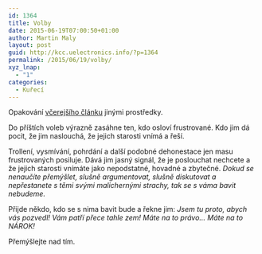 ```yaml
---
id: 1364
title: Volby
date: 2015-06-19T07:00:50+01:00
author: Martin Maly
layout: post
guid: http://kcc.uelectronics.info/?p=1364
permalink: /2015/06/19/volby/
xyz_lnap:
  - "1"
categories:
  - Kuřecí
---
```

Opakování [včerejšího článku](http://kcc.misantrop.info/2015/06/18/cechackove/) jinými prostředky.

Do příštích voleb výrazně zasáhne ten, kdo osloví frustrované. Kdo jim dá pocit, že jim naslouchá, že jejich starosti vnímá a řeší.

Trollení, vysmívání, pohrdání a další podobné dehonestace jen masu frustrovaných posiluje. Dává jim jasný signál, že je poslouchat nechcete a že jejich starosti vnímáte jako nepodstatné, hovadné a zbytečné. _Dokud se nenaučíte přemýšlet, slušně argumentovat, slušně diskutovat a nepřestanete s těmi svými malichernými strachy, tak se s váma bavit nebudeme._

Přijde někdo, kdo se s nima bavit bude a řekne jim: _Jsem tu proto, abych vás pozvedl! Vám patří přece tahle zem! Máte na to právo&#8230; Máte na to NÁROK!_

Přemýšlejte nad tím.